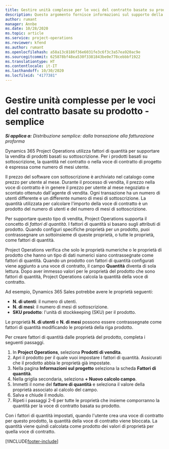 ```yaml
---
title: Gestire unità complesse per le voci del contratto basate su prodotto - semplice
description: Questo argomento fornisce informazioni sul supporto della vendita di prodotti basati su abbonamento.
author: rumant
manager: Annbe
ms.date: 10/28/2020
ms.topic: article
ms.service: project-operations
ms.reviewer: kfend
ms.author: rumant
ms.openlocfilehash: a58a13c8186f36e6031fe3c6f3c3a57ea920ac9e
ms.sourcegitcommit: 625878bf48ea530f3381843be0e778cebbbf1922
ms.translationtype: HT
ms.contentlocale: it-IT
ms.lasthandoff: 10/30/2020
ms.locfileid: "4177381"
---
```

# <a name="manage-complex-units-for-product-based-contract-lines---lite"></a>Gestire unità complesse per le voci del contratto basate su prodotto - semplice

_**Si applica a:** Distribuzione semplice: dalla transazione alla fatturazione proforma_

Dynamics 365 Project Operations utilizza fattori di quantità per supportare la vendita di prodotti basati su sottoscrizione. Per i prodotti basati su sottoscrizione, la quantità nel contratto o nella voce di contratto di progetto è espressa come numero di mesi utente.

Il prezzo del software con sottoscrizione è archiviato nel catalogo come prezzo per utente al mese. Durante il processo di vendita, il prezzo nella voce di contratto è in genere il prezzo per utente al mese negoziato e scontato ottenuto dall'agente di vendita. Ogni transazione ha un numero di utenti differente e un differente numero di mesi di sottoscrizione. La quantità utilizzata per calcolare l'importo della voce di contratto è un prodotto del numero di utenti e del numero di mesi di sottoscrizione.

Per supportare questo tipo di vendita, Project Operations supporta il concetto di *fattori di quantità*. I fattori di quantità si basano sugli attributi di prodotto. Quando configuri specifiche proprietà per un prodotto, puoi contrassegnare un sottoinsieme di queste proprietà, o tutte le proprietà, come fattori di quantità.

Project Operations verifica che solo le proprietà numeriche o le proprietà di prodotto che hanno un tipo di dati numerici siano contrassegnate come fattori di quantità. Quando un prodotto con fattori di quantità configurati viene aggiunto a una voce di contratto, il campo **Quantità** diventa di sola lettura. Dopo aver immesso valori per le proprietà del prodotto che sono fattori di quantità, Project Operations calcola la quantità della voce di contratto.

Ad esempio, Dynamics 365 Sales potrebbe avere le proprietà seguenti:

- **N. di utenti**: il numero di utenti.
- **N. di mesi**: il numero di mesi di sottoscrizione.
- **SKU prodotto**: l'unità di stockkeeping (SKU) per il prodotto.

Le proprietà **N. di utenti** e **N. di mesi** possono essere contrassegnate come fattori di quantità modificando le proprietà della riga prodotto.

Per creare fattori di quantità dalle proprietà del prodotto, completa i seguenti passaggi.

1. In **Project Operations**, seleziona **Prodotti di vendita**.
2. Apri il prodotto per il quale vuoi impostare i fattori di quantità. Assicurati che il prodotto abbia le proprietà già impostate.
3. Nella pagina **Informazioni sul progetto** seleziona la scheda **Fattori di quantità**.
4. Nella griglia secondaria, seleziona **+ Nuovo calcolo campo**.
5. Immetti il nome del **fattore di quantità** e seleziona il valore della proprietà associato al calcolo del campo.
6. Salva e chiude il modulo.
7. Ripeti i passaggi 2-6 per tutte le proprietà che insieme comporranno la quantità per la voce di contratto basata su prodotto.

Con i fattori di quantità impostati, quando l'utente crea una voce di contratto per questo prodotto, la quantità della voce di contratto viene bloccata. La quantità viene quindi calcolata come prodotto dei valori di proprietà per quella voce di contratto.


[!INCLUDE[footer-include](../../includes/footer-banner.md)]